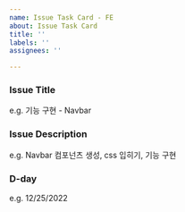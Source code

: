 ```yaml
---
name: Issue Task Card - FE
about: Issue Task Card
title: ''
labels: ''
assignees: ''

---
```


### Issue Title
e.g. 기능 구현 - Navbar

### Issue Description
e.g. Navbar 컴포넌츠 생성, css 입히기, 기능 구현

### D-day
e.g. 12/25/2022
